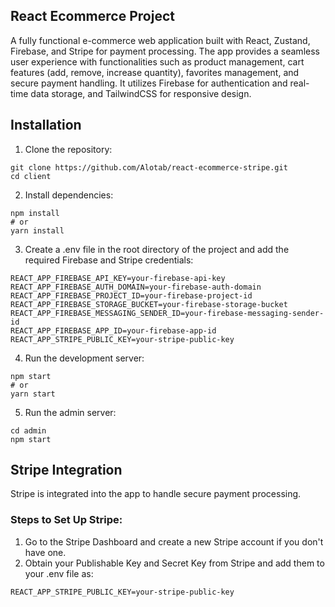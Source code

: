 ## React Ecommerce Project

A fully functional e-commerce web application built with React, Zustand, Firebase, and Stripe for payment processing. The app provides a seamless user experience with functionalities such as product management, cart features (add, remove, increase quantity), favorites management, and secure payment handling. It utilizes Firebase for authentication and real-time data storage, and TailwindCSS for responsive design.

## Installation

1. Clone the repository:

```
git clone https://github.com/Alotab/react-ecommerce-stripe.git
cd client
```

2. Install dependencies:

```
npm install
# or
yarn install
```

3. Create a .env file in the root directory of the project and add the required Firebase and Stripe credentials:

```
REACT_APP_FIREBASE_API_KEY=your-firebase-api-key
REACT_APP_FIREBASE_AUTH_DOMAIN=your-firebase-auth-domain
REACT_APP_FIREBASE_PROJECT_ID=your-firebase-project-id
REACT_APP_FIREBASE_STORAGE_BUCKET=your-firebase-storage-bucket
REACT_APP_FIREBASE_MESSAGING_SENDER_ID=your-firebase-messaging-sender-id
REACT_APP_FIREBASE_APP_ID=your-firebase-app-id
REACT_APP_STRIPE_PUBLIC_KEY=your-stripe-public-key
```

4. Run the development server:

```
npm start
# or
yarn start
```

5. Run the admin server:

```
cd admin
npm start
```

## Stripe Integration

Stripe is integrated into the app to handle secure payment processing.

### Steps to Set Up Stripe:

1. Go to the Stripe Dashboard and create a new Stripe account if you don't have one.
2. Obtain your Publishable Key and Secret Key from Stripe and add them to your .env file as:

```
REACT_APP_STRIPE_PUBLIC_KEY=your-stripe-public-key
```
